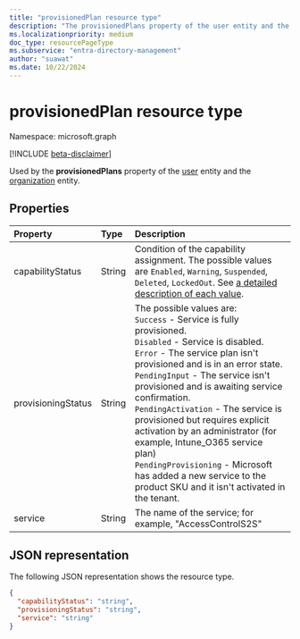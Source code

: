 ```yaml
---
title: "provisionedPlan resource type"
description: "The provisionedPlans property of the user entity and the organization entity is a collection of provisionedPlan objects."
ms.localizationpriority: medium
doc_type: resourcePageType
ms.subservice: "entra-directory-management"
author: "suawat"
ms.date: 10/22/2024
---
```


# provisionedPlan resource type

Namespace: microsoft.graph

[!INCLUDE [beta-disclaimer](../../includes/beta-disclaimer.md)]

Used by the **provisionedPlans** property of the [user](user.md) entity and the [organization](organization.md) entity.


## Properties
| Property       | Type    |Description|
|:---------------|:--------|:----------|
|capabilityStatus|String|Condition of the capability assignment. The possible values are `Enabled`, `Warning`, `Suspended`, `Deleted`, `LockedOut`. See [a detailed description of each value](../resources/assignedplan.md#capabilitystatus-values).|
|provisioningStatus|String|The possible values are:<br/>`Success` - Service is fully provisioned.<br/>`Disabled` - Service is disabled.<br/>`Error` - The service plan isn't provisioned and is in an error state.<br/>`PendingInput` - The service isn't provisioned and is awaiting service confirmation.<br/>`PendingActivation` - The service is provisioned but requires explicit activation by an administrator (for example, Intune_O365 service plan)<br/>`PendingProvisioning` - Microsoft has added a new service to the product SKU and it isn't activated in the tenant.|
|service|String|The name of the service; for example, "AccessControlS2S"|

## JSON representation

The following JSON representation shows the resource type.

<!-- {
  "blockType": "resource",
  "optionalProperties": [

  ],
  "@odata.type": "microsoft.graph.provisionedPlan"
}-->

```json
{
  "capabilityStatus": "string",
  "provisioningStatus": "string",
  "service": "string"
}

```

<!-- uuid: 8fcb5dbc-d5aa-4681-8e31-b001d5168d79
2015-10-25 14:57:30 UTC -->
<!--
{
  "type": "#page.annotation",
  "description": "provisionedPlan resource",
  "keywords": "",
  "section": "documentation",
  "tocPath": "",
  "suppressions": []
}
-->


